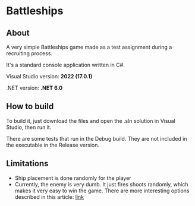 # Battleships

## About

A very simple Battleships game made as a test assignment during a recruiting process.

It's a standard console application written in C#.

Visual Studio version: **2022 (17.0.1)**

.NET version: **.NET 6.0**

## How to build

To build it, just download the files and open the .sln solution in Visual Studio, then run it.

There are some tests that run in the Debug build. They are not included in the executable in the Release version.

## Limitations

* Ship placement is done randomly for the player
* Currently, the enemy is very dumb. It just fires shoots randomly, which makes it very easy to win the game. There are more interesting options described in this article: [link](https://towardsdatascience.com/coding-an-intelligent-battleship-agent-bf0064a4b319?gi=b876e2757b1e)

